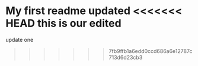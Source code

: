 My first readme updated
<<<<<<< HEAD
this is our edited
=======
update one
>>>>>>> 7fb9ffb1a6edd0ccd686a6e12787c713d6d23cb3
